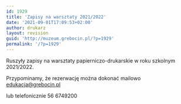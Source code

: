 ```yaml
---
id: 1929
title: 'Zapisy na warsztaty 2021/2022'
date: '2021-09-01T17:09:53+02:00'
author: drukarz
layout: revision
guid: 'http://muzeum.grebocin.pl/?p=1929'
permalink: '/?p=1929'
---
```


Ruszyły zapisy na warsztaty papierniczo-drukarskie w roku szkolnym 2021/2022.

Przypominamy, że rezerwację można dokonać mailowo <edukacja@grebocin.pl>

lub telefonicznie 56 6749200